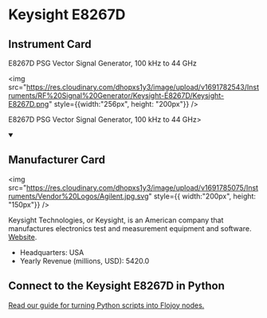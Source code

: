 
# Keysight E8267D

## Instrument Card

<div className="flex">

<div>

E8267D PSG Vector Signal Generator, 100 kHz to 44 GHz

</div>

<img src="https://res.cloudinary.com/dhopxs1y3/image/upload/v1691782543/Instruments/RF%20Signal%20Generator/Keysight-E8267D/Keysight-E8267D.png" style={{width:"256px", height: "200px"}} />

</div>

E8267D PSG Vector Signal Generator, 100 kHz to 44 GHz>

<details open>
<summary><h2>Manufacturer Card</h2></summary>

<img src="https://res.cloudinary.com/dhopxs1y3/image/upload/v1691785075/Instruments/Vendor%20Logos/Agilent.jpg.svg" style={{ width:"200px", height: "150px"}} />

Keysight Technologies, or Keysight, is an American company that manufactures electronics test and measurement equipment and software. <a href="https://www.keysight.com/us/en/home.html">Website</a>.

<ul>
  <li>Headquarters: USA</li>
  <li>Yearly Revenue (millions, USD): 5420.0</li>
</ul>
</details>

## Connect to the Keysight E8267D in Python

[Read our guide for turning Python scripts into Flojoy nodes.](https://docs.flojoy.ai/custom-nodes/creating-custom-node/)


